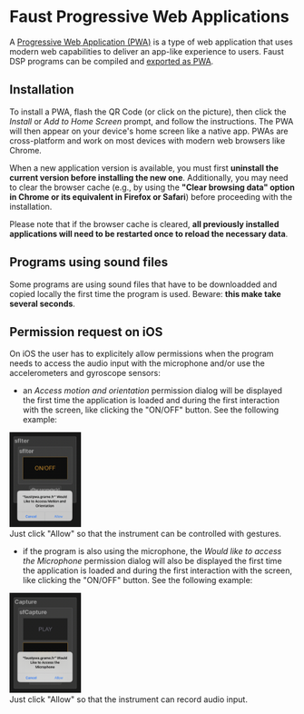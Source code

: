 # Faust Progressive Web Applications

 A [Progressive Web Application (PWA)](https://en.wikipedia.org/wiki/Progressive_web_app) is a
type of web application that uses modern web capabilities to deliver an app-like experience to users. Faust DSP programs can be compiled and [exported as PWA](https://faustdoc.grame.fr/manual/deploying/#exporting-for-the-web).

## Installation

To install a PWA, flash the QR Code (or click on the picture), then click the *Install* or *Add to Home Screen* prompt, and follow the instructions. The PWA will then appear on your device's home screen like a native app. PWAs are cross-platform and work on most devices with modern web browsers like Chrome. 

When a new application version is available, you must first **uninstall the current version before installing the new one**. Additionally, you may need to clear the browser cache (e.g., by using the **"Clear browsing data" option in Chrome or its equivalent in Firefox or Safari**) before proceeding with the installation.

Please note that if the browser cache is cleared, **all previously installed applications will need to be restarted once to reload the necessary data**.

## Programs using sound files

Some programs are using sound files that have to be downloadded and copied locally the first time the program is used. Beware: **this make take several seconds**.

## Permission request on iOS

On iOS the user has to explicitely allow permissions when the program needs to access the audio input with the microphone and/or use the accelerometers and gyroscope sensors: 

- an *Access motion and orientation* permission dialog will be displayed the first time the application is loaded and during the first interaction with the screen, like clicking the "ON/OFF" button. See the following example: 
<div><a href="requestPermissions"><img  width="25%" class="mx-auto d-block" src="requestPermissions.png"></a></div>
Just click "Allow" so that the instrument can be controlled with gestures.

- if the program is also using the microphone, the *Would like to access the Microphone* permission dialog will also be displayed the first time the application is loaded and during the first interaction with the screen, like clicking the "ON/OFF" button. See the following example: 
<div><a href="requestAudio"><img  width="25%" class="mx-auto d-block" src="requestAudio.png"></a></div>
Just click "Allow" so that the instrument can record audio input.


